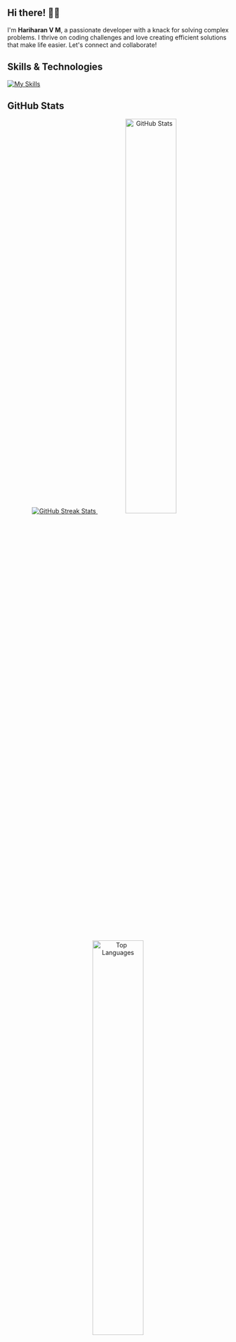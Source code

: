 ## Hi there! 👋😇

I'm **Hariharan V M**, a passionate developer with a knack for solving complex problems. I thrive on coding challenges and love creating efficient solutions that make life easier. Let's connect and collaborate!

## Skills & Technologies

[![My Skills](https://skillicons.dev/icons?i=java,c,py,nextjs,js,html,css&perline=8)](https://skillicons.dev)

## GitHub Stats
<div align="center">
<a href="https://git.io/streak-stats">
  <img src="https://streak-stats.demolab.com?user=hariharan1009&theme=radical&hide_border=true" alt="GitHub Streak Stats">
</a>

  <img src="https://github-readme-stats.vercel.app/api?username=hariharan1009&show_icons=true&theme=radical&hide_border=true" alt="GitHub Stats" width="48%" />
  <a href="https://github.com/hariharan1009/github-readme-stats">
    <img src="https://github-readme-stats.vercel.app/api/top-langs/?username=hariharan1009&layout=compact&theme=radical&hide_border=true" alt="Top Languages" width="48%" />
  </a>
</div>

## Connect with Me
<a href="https://leetcode.com/u/hari10haran/" target="_blank" rel="noopener noreferrer">
  <img src="https://upload.wikimedia.org/wikipedia/commons/1/19/LeetCode_logo_black.png" alt="LeetCode" width="20" /> 
</a> | 
<a href="https://www.linkedin.com/in/hari-haran-10sep2004/" target="_blank" rel="noopener noreferrer">
  <img src="https://upload.wikimedia.org/wikipedia/commons/c/ca/LinkedIn_logo_initials.png" alt="LinkedIn" width="20" /> 
</a> | 
<a href="https://www.instagram.com/fan__of__life/" target="_blank" rel="noopener noreferrer">
  <img src="https://upload.wikimedia.org/wikipedia/commons/a/a5/Instagram_icon.png" alt="Instagram" width="20" /> 
</a> | 
<a href="https://wa.me/8946020893" target="_blank" rel="noopener noreferrer">
  <img src="https://upload.wikimedia.org/wikipedia/commons/6/6b/WhatsApp.svg" alt="WhatsApp" width="20" /> 
</a>
